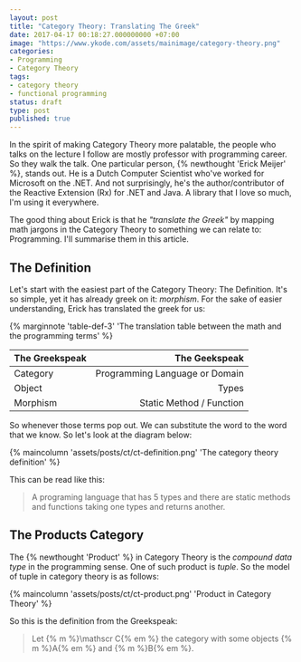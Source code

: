 ```yaml
---
layout: post
title: "Category Theory: Translating The Greek" 
date: 2017-04-17 00:18:27.000000000 +07:00
image: "https://www.ykode.com/assets/mainimage/category-theory.png"
categories:
- Programming
- Category Theory
tags:
- category theory
- functional programming
status: draft
type: post
published: true
---
```


In the spirit of making Category Theory more palatable, the people who talks on the lecture I follow are
mostly professor with programming career. So they walk the talk. One particular person, {% newthought 'Erick
Meijer' %}, stands out. He is a Dutch Computer Scientist who've worked for Microsoft on the .NET. And not
surprisingly, he's the author/contributor of the Reactive Extension (Rx) for .NET and Java. A library that I
love so much, I'm using it everywhere.

The good thing about Erick is that he _"translate the Greek"_ by mapping math jargons in the Category Theory
to something we can relate to: Programming. I'll summarise them in this article.

<!--more-->

## The Definition

Let's start with the easiest part of the Category Theory: The Definition. It's so simple, yet it has already
greek on it: _morphism_. For the sake of easier understanding, Erick has translated the greek for us:

{% marginnote 'table-def-3' 'The translation table between the math and the programming terms' %}

| **The Greekspeak** | **The Geekspeak**  |
|:---------------|---------------:|
| Category       | Programming Language or Domain |
| Object         | Types          |
| Morphism       | Static Method / Function |

So whenever those terms pop out. We can substitute the word to the word that we know. So let's look at the
diagram below:

{% maincolumn 'assets/posts/ct/ct-definition.png' 'The category theory definition' %}

This can be read like this:

> A programing language that has 5 types and there are static methods and functions taking one types and
> returns another.

## The Products Category

The {% newthought 'Product' %} in Category Theory is the _compound data type_ in the programming sense. One of
such product is _tuple_. So the model of tuple in category theory is as follows:

{% maincolumn 'assets/posts/ct/ct-product.png' 'Product in Category Theory' %}

So this is the definition from the Greekspeak:

> Let {% m %}\mathscr C{% em %} the category with some objects {% m %}A{% em %} and {% m %}B{% em %}.
